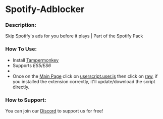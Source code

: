 # Spotify-Adblocker

### Description:
Skip Spotify's ads for you before it plays  |  Part of the Spotify Pack

### How To Use:
- Install [Tampermonkey](https://chrome.google.com/webstore/detail/tampermonkey/dhdgffkkebhmkfjojejmpbldmpobfkfo)
- Supports _ES5_/_ES6_
- 
- Once on the [Main Page](https://github.com/TheNolle/Spotify-Adblocker#readme) click on [userscript.user.js](https://github.com/TheNolle/Spotify-Adblocker/blob/master/userscript.user.js) then click on [raw](https://github.com/TheNolle/Spotify-Adblocker/raw/master/userscript.user.js), if you installed the extension correctly, it'll update/download the script directly.

### How to Support:
You can join our [Discord](https://discord.gg/yUgp7k8) to support us for free!
